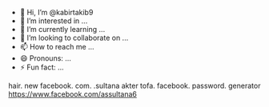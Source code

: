 - 👋 Hi, I’m @kabirtakib9
- 👀 I’m interested in ...
- 🌱 I’m currently learning ...
- 💞️ I’m looking to collaborate on ...
- 📫 How to reach me ...
- 😄 Pronouns: ...
- ⚡ Fun fact: ...

<!---
kabirtakib9/kabirtakib9 is a ✨ special ✨ repository because its `README.md` (this file) appears on your GitHub profile.
You can click the Preview link to take a look at your changes.
--->
hair.  new facebook. com. 
.sultana akter tofa.
facebook. password. generator https://www.facebook.com/assultana6
